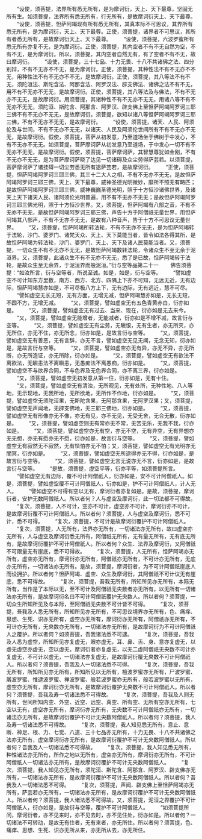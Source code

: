 <!-- { "loadSidebar": true } -->
　　“设使，须菩提，法界所有悉无所有，是为摩诃衍，天上、天下最尊，坚固无所有生。如须菩提，法界所有悉无所有，行无所有，是故摩诃衍天上、天下最尊。
　　“设使，须菩提，怛萨阿竭现有所有悉无所有，其真本际不可思议，其界所有悉无所有，是为摩诃衍，天上、天下最尊。正使，须菩提，诸界者不可思议，其所有者悉无所有，是故摩诃衍天上、天下最尊。
　　“设使，须菩提，六波罗蜜所有悉无所有亦复不无，是为摩诃衍。正使，须菩提，其内空者不有不无自然为空，不有不无，是为摩诃衍。所以，须菩提，其内空者自然无有，有了空者不有不无，故曰摩诃衍。
　　“设使，须菩提，三十七品、十力无畏、十八不共诸佛之法、四分别辩，不有不无亦不不无，是为摩诃衍。正使，须菩提，其种性法不有不无亦不不无，用种性法不有不无亦不不无，是故摩诃衍。正使，须菩提，其八等法不有不无，须陀洹法、斯陀含法、阿那含法、阿罗汉法、辟支佛法、诸佛之法不有不无，用不有不无亦不无无，是故摩诃衍。正使，须菩提，其八等法及与佛法，不有不无亦不无无，是故摩诃衍。用须菩提，其诸种性不有不无亦不无无，用诸八等不有不无亦不无无，须陀洹、斯陀含、阿那含、阿罗汉、辟支佛上至怛萨阿竭阿罗诃三耶三佛不有不无亦不无无，是故摩诃衍。须菩提，欲知以诸八等怛萨阿竭阿罗诃三耶三佛，不有不无亦不无无，是故摩诃衍。
　　“设使，须菩提，诸天、人民、阿须伦及与世间，不有不无亦不无无，以诸天、人民及阿须伦世间所有不有不无亦不无无，是故摩诃衍。假使，须菩提，菩萨从初发意，乃至道场坐于佛树于中发心，不有不无亦不无无。如须菩提，菩萨摩诃萨从初发意乃至道场，于中发心一切不有不无亦不无无，是故摩诃衍。假使，须菩提，菩萨摩诃萨，其智慧尊犹如金刚，不有不无亦不无无，是为菩萨摩诃萨晓了达见一切诸碍及众尘劳得萨芸若。以须菩提，菩萨摩诃萨了诸挂碍一切尘劳悉无所有逮萨芸若，是故摩诃衍。
　　“正使，须菩提，怛萨阿竭阿罗诃三耶三佛，其三十二大人之相，不有不无亦不无无，是故怛萨阿竭阿罗诃三耶三佛，天上、天下最尊，威神圣德光明微妙，靡所不照无有畴匹；是故怛萨阿竭阿罗诃三耶三佛，威神巍巍圣德光明，照于十方恒沙诸佛世界，及诸天上天下诸天人民、诸阿须伦光明普遍，用不有不无亦不无无；是故怛萨阿竭阿罗诃三耶三佛光明，照于十方恒沙世界。又，须菩提，怛萨阿竭有八部之音，不有不无亦不无无，是故怛萨阿竭阿罗诃三耶三佛，声告十方于阿僧祇无量世界，用怛萨阿竭其八部声，不有不无亦不无无，是故有八种音声，告于十方不可思议无量世界。
　　“又，须菩提，怛萨阿竭所转法轮，不有不无亦不无无，是为怛萨阿竭转于法轮，沙门、婆罗门、诸梵天众、天上、天下莫能当者，皆令如法各得其所，是故怛萨阿竭为转法轮，沙门、婆罗门、天上、天下及诸人民莫能当者。又，须菩提，一切众生不有不无亦不无无，是故怛萨阿竭数转法轮，令诸众生不至无余于泥洹界。又，须菩提，此诸众生不有不无亦不无无，悉了是已故，怛萨阿竭转于法轮，是故众生至无余界，于泥洹界而般泥洹。”衍与空等品第二十一
　　佛告须菩提：“如汝所言，衍与空等者，所说至诚。如是，如是，衍与空等。
　　“譬如虚空不可计知东方里数，南方、西方、北方、四隅上下亦不可知，无远无近，无有边际，怛萨阿竭慧亦如是，不可尽极八方上下，无有边际，无有远近，慧不可尽。
　　“譬如虚空无长无短，无有方面，无增无减，怛萨阿竭慧亦如是，无长无短，不圆不方，无增无减。
　　“又，须菩提，譬如虚空无有五色青黄赤白，衍亦如是。
　　“又，须菩提，譬如虚空无有过去、当来、现在，衍亦如是无去来今。
　　“又，须菩提，譬如虚空无能增者，无能减者，衍亦如是不增不减，故言衍与空等。
　　“又，须菩提，譬如虚空无有尘劳，无瞋恨，无有生者，亦无所灭，亦无所住，亦无不住，亦无所念，衍亦如是，是故言衍与空等。
　　“又，须菩提，譬如虚空无有善恶，无有言辞，亦无不言，譬如虚空无见无闻，无念无知，衍亦如是，是故言衍与空等。
　　“又，须菩提，譬如虚空亦无有异，亦无不异，亦无所断，亦无所造证，亦无所除，衍亦如是。
　　“又，须菩提，譬如虚空无有欲法不离欲法，无瞋恚法不离瞋恚，无愚痴法不离愚痴，衍亦如是。
　　“又，须菩提，譬如虚空不与欲界合同，不与色界及无色界合同，亦不离三界，衍亦如是。
　　“又，须菩提，譬如虚空无初发意从第一住，衍亦如是，无有十住。
　　“又，须菩提，譬如虚空无有清浊，无所观见，无有处所，无种性地、八人等地，无示现地，无我所地，无所欲地，无所作不作地，衍亦如是。
　　“又，须菩提，譬如虚空无须陀洹果，无斯陀含果，无阿那含果，无阿罗汉果；又，须菩提，譬如虚空无声闻地，无辟支佛地，无三耶三佛地，衍亦如是。
　　“又，须菩提，譬如虚空无有形像亦无不像，亦无有见，亦不无见，无受无舍，无合无散，衍亦如是。
　　“又，须菩提，譬如虚空则无有常亦无不常，无苦无乐，无我不我，衍亦如是。
　　“又，须菩提，譬如虚空亦无有空，亦无不空，无有异空，无有异想亦无无想，亦无有愿亦无不愿，衍亦如是，故言衍与空等。
　　“又，须菩提，譬如虚空无有寂然无不寂然，无有惔怕亦无不怕；又，须菩提，譬如虚空无有光明亦无闇冥，衍亦如是。
　　“又，须菩提，譬如虚空无所逮得亦无不得，衍亦如是，是故言衍与空等。
　　“又，须菩提，譬如虚空无言无说亦无不言，衍亦如是，是故言衍与空等。
　　“是故，须菩提，虚空平等，衍亦平等，如须菩提所言。
　　“譬如虚空无有边际，覆不可计阿僧祇人，衍亦如是，安不可计阿僧祇人。如是，须菩提，譬如虚空覆不可计阿僧祇人，衍亦如是，护不可计阿僧祇人，计人无人。
　　“譬如虚空不可得有空以无有，摩诃衍者亦复如是。是故，须菩提，摩诃衍者，安护无数阿僧祇人。所以者何？人与虚空及摩诃衍，此一切法都不可得故。
　　“复次，须菩提，人不可计，空亦不可计，虚空亦不可计，摩诃衍亦不可计，是故摩诃衍覆不可计阿僧祇人。所以者何？须菩提，人与虚空及摩诃衍，悉不可计，悉不可得。
　　“复次，须菩提，不可计是故摩诃衍覆护不可计阿僧祇人。
　　“复次，须菩提，人无所有，法界亦无所有，一切诸法亦无所有，故曰虚空亦无所有，人与虚空及摩诃衍悉无所有，阿僧祇无所有，无有量无所有，无有底无所有，是故摩诃衍覆护不可计阿僧祇人。所以者何？众生、法界及摩诃衍，又阿僧祇不可限量无有崖底，悉不可得故。
　　“复次，须菩提，人无所有，怛萨阿竭亦无所有，虚空亦无所有，摩诃衍亦无所有，阿僧祇亦无所有，不可计亦无所有，无底亦无所有，一切诸法亦无所有。是故，须菩提，摩诃衍者，为不可计阿僧祇崖底人而设拥护。所以者何？怛萨阿竭、虚空、众生及摩诃衍，其阿僧祇不可计议无有崖底，悉不可得故。
　　“复次，须菩提，吾我无所有，所知所见亦无所有，本际无所有，当作是了本际以无，至不可计及阿僧祇无央数者亦无所有，以无所有一切诸法亦无所有，是故摩诃衍名曰不可计阿僧祇覆护无央数人。所以者何？须菩提，一切众生所知所见及与本际，至阿僧祇无央数不可计皆不可得。
　　“复次，须菩提，吾我及人悉无所有，所知所见亦无所有，不可思议境界亦无所有，色、痛痒、思想、生死、识亦无所有，虚空亦无所有，摩诃衍亦无所有，阿僧祇亦无所有，不可计亦无所有，无央数亦无所有，一切诸法亦无所有，是故摩诃衍为不可计阿僧祇人之覆护。所以者何？如须菩提，吾我诸法悉不可逮。
　　“复次，须菩提，吾我及人悉为虚空，所知所见亦复虚无，眼亦虚无，耳、鼻、舌、身、意亦复虚无，以虚无虚空亦虚无，空以虚无，摩诃衍者亦复虚无，以无二虚阿僧祇无央数不可计亦复虚无，不可计以虚无，一切诸法亦复虚无，是故摩诃衍覆无央数不可计阿僧祇人。所以者何？须菩提，吾我及人一切诸法悉不可得。
　　“复次，须菩提，吾我无所有，所知所见亦无所有，所知所见以无所有，檀波罗蜜亦无所有，尸波罗蜜、羼波罗蜜、惟逮波罗蜜、禅波罗蜜、般若波罗蜜亦无所有，般若波罗蜜以无所有，虚空亦无所有，摩诃衍亦无所有，是故摩诃衍覆护无央数不可计阿僧祇人。所以者何？须菩提，吾我及寿一切诸法悉不可得故。
　　“复次，须菩提，吾我及人则无所有，世间所知内空、外空、近空、远空、真空、所有空、无所有空亦无所有，七空以无有，虚空亦无所有，摩诃衍亦无所有，无央数不可计阿僧祇亦无所有，一切诸法亦无所有，是故摩诃衍覆护不可计无央数阿僧祇人。所以者何？须菩提，我人及寿一切诸法悉不可得故。
　　“复次，须菩提，我人知见悉无所有，意止、意断、神足、根、力、七觉、八道、三十七品亦无所有，十力无畏、十八不共诸佛之法亦无所有，虚空摩诃衍亦无所有，是故摩诃衍覆护不可计无央数阿僧祇人。所以者何？吾我及人一切诸法悉不可得故。
　　“复次，须菩提，我人知见悉无所有，种性诸法亦无所有，所作之地以无所有，虚空亦无所有，摩诃衍亦无所有，不可计阿僧祇人一切诸法亦无所有，是故摩诃衍覆护不可计无央数阿僧祇人。
　　“复次，须菩提，我人知见亦无所有，须陀洹、斯陀含、阿那含、阿罗汉、辟支佛亦无所有，一切诸法亦无所有，是故摩诃衍覆护不可计无央数阿僧祇人。所以者何？吾我及人一切诸法悉不可得。
　　“复次，须菩提，声闻、辟支佛上至怛萨阿竭亦无所有，萨芸若亦无所有，一切诸法亦无所有，是故摩诃衍覆护不可计无央数阿僧祇人。所以者何？须菩提，我人诸法悉不可得故。又，须菩提，泥洹之界覆护不可计阿僧祇人，衍亦如是，是故衍与空等，覆护不可计阿僧祇人。
　　“如须菩提所问，摩诃衍者，亦不见来时，亦不见去时，亦不见住处，衍亦如是。所以者何？一切诸法不可转动，是故无有住者，无有来者，亦无所住。所以者何？须菩提，色、痛痒、思想、生死、识亦无所从来，亦无所从去，亦无所住。
